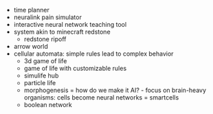 - time planner
- neuralink pain simulator
- interactive neural network teaching tool
- system akin to minecraft redstone
    + redstone ripoff
- arrow world
- cellular automata: simple rules lead to complex behavior
    + 3d game of life
    + game of life with customizable rules
    + simulife hub
    + particle life
    + morphogenesis
        = how do we make it AI?
            - focus on brain-heavy organisms: cells become neural networks
        = smartcells
    + boolean network
